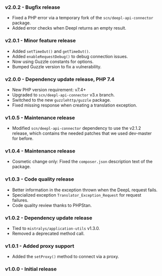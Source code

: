 ### v2.0.2 - Bugfix release
- Fixed a PHP error via a temporary fork of the `scn/deepl-api-connector` package.
- Added error checks when Deepl returns an empty result.

### v2.0.1 - Minor feature release 

- Added `setTimeOut()` and `getTimeOut()`.
- Added `enableRequestDebug()` to debug connection issues.
- Now using Guzzle constants for options.
- Bumped Guzzle version to fix a vulnerability.

### v2.0.0 - Dependency update release, PHP 7.4

- New PHP version requirement: v7.4+
- Upgraded to `scn/deepl-api-connector` v3.x branch.
- Switched to the new `guzzlehttp/guzzle` package.
- Fixed missing response when creating a translation exception.

### v1.0.5 - Maintenance release

- Modified `scn/deepl-api-connector` dependency to use the v2.1.2 release, which contains the needed patches that we used dev-master for before.

### v1.0.4 - Maintenance release

- Cosmetic change only: Fixed the `composer.json` description text of the package.

### v1.0.3 - Code quality release

- Better information in the exception thrown when the DeepL request fails.
- Specialized exception `Translator_Exception_Request` for request failures.
- Code quality review thanks to PHPStan.

### v1.0.2 - Dependency update release

- Tied to `mistralys/application-utils` v1.3.0.
- Removed a deprecated method call.

### v1.0.1 - Added proxy support

- Added the `setProxy()` method to connect via a proxy.

### v1.0.0 - Initial release
